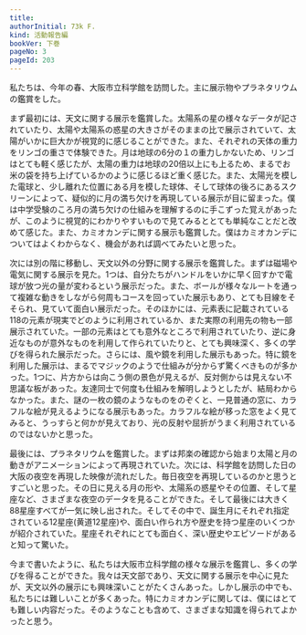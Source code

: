 ```yaml
---
title: 
authorInitial: 73k F.
kind: 活動報告編
bookVer: 下巻
pageNo: 3
pageId: 203
---
```


私たちは、今年の春、大阪市立科学館を訪問した。主に展示物やプラネタリウムの鑑賞をした。

まず最初には、天文に関する展示を鑑賞した。太陽系の星の様々なデータが記されていたり、太陽や太陽系の惑星の大きさがそのままの比で展示されていて、太陽がいかに巨大かが視覚的に感じることができた。また、それぞれの天体の重力をリンゴの重さで体験できた。月は地球の6分の１の重力しかないため、リンゴはとても軽く感じたが、太陽の重力は地球の20倍以上にも上るため、まるでお米の袋を持ち上げているかのように感じるほど重く感じた。また、太陽光を模した電球と、少し離れた位置にある月を模した球体、そして球体の後ろにあるスクリーンによって、疑似的に月の満ち欠けを再現している展示が目に留まった。僕は中学受験のころ月の満ち欠けの仕組みを理解するのに手こずった覚えがあったが、このように視覚的にわかりやすいもので見てみるととても単純なことだと改めて感じた。また、カミオカンデに関する展示も鑑賞した。僕はカミオカンデについてはよくわからなく、機会があれば調べてみたいと思った。

次には別の階に移動し、天文以外の分野に関する展示を鑑賞した。まずは磁場や電気に関する展示を見た。1つは、自分たちがハンドルをいかに早く回すかで電球が放つ光の量が変わるという展示だった。また、ボールが様々なルートを通って複雑な動きをしながら何周もコースを回っていた展示もあり、とても目線をそそられ、見ていて面白い展示だった。そのほかには、元素表に記載されている118の元素が現実でどのように利用されているか、また実際の利用先の物も一部展示されていた。一部の元素はとても意外なところで利用されていたり、逆に身近なものが意外なものを利用して作られていたりと、とても興味深く、多くの学びを得られた展示だった。さらには、風や鏡を利用した展示もあった。特に鏡を利用した展示は、まるでマジックのようで仕組みが分からず驚くべきものが多かった。1つに、片方からは向こう側の景色が見えるが、反対側からは見えない不思議な板があった。友達同士で何度も仕組みを解明しようとしたが、結局わからなかった。また、謎の一枚の鏡のようなものをのぞくと、一見普通の窓に、カラフルな絵が見えるようになる展示もあった。カラフルな絵が移った窓をよく見てみると、うっすらと何かが見えており、光の反射や屈折がうまく利用されているのではないかと思った。

最後には、プラネタリウムを鑑賞した。まずは邦楽の確認から始まり太陽と月の動きがアニメーションによって再現されていた。次には、科学館を訪問した日の大阪の夜空を再現した映像が流れだした。毎日夜空を再現しているのかと思うとすごいと思った。その日に見える月の形や、太陽系の惑星やその位置、そして星座など、さまざまな夜空のデータを見ることができた。そして最後には大きく88星座すべてが一気に映し出された。そしてその中で、誕生月にそれぞれ指定されている12星座(黄道12星座)や、面白い作られ方や歴史を持つ星座のいくつかが紹介されていた。星座それぞれにとても面白く、深い歴史やエピソードがあると知って驚いた。

今まで書いたように、私たちは大阪市立科学館の様々な展示を鑑賞し、多くの学びを得ることができた。我々は天文部であり、天文に関する展示を中心に見たが、天文以外の展示にも興味深いことがたくさんあった。しかし展示の中でも、私たちには難しいことが多くあった。特にカミオカンデに関しては、僕にはとても難しい内容だった。そのようなことも含めて、さまざまな知識を得られてよかったと思う。